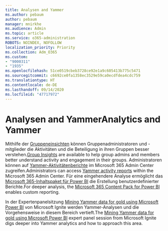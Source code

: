 ```yaml
---
title: Analysen and Yammer
ms.author: pebaum
author: pebaum
manager: mnirkhe
ms.audience: Admin
ms.topic: article
ms.service: o365-administration
ROBOTS: NOINDEX, NOFOLLOW
localization_priority: Priority
ms.collection: Adm_O365
ms.custom:
- "9000311"
- "1935"
ms.openlocfilehash: 51ce0519cbeb3728ce92e1a9c605413b775c5471
ms.sourcegitcommit: c6692ce0fa1358ec3529e59ca0ecdfdea4cdc759
ms.translationtype: HT
ms.contentlocale: de-DE
ms.lasthandoff: 09/14/2020
ms.locfileid: "47717972"
---
```

# <a name="analytics-and-yammer"></a><span data-ttu-id="d27a4-102">Analysen and Yammer</span><span class="sxs-lookup"><span data-stu-id="d27a4-102">Analytics and Yammer</span></span>

<span data-ttu-id="d27a4-103">Mithilfe der [Gruppeneinsichten](https://support.office.com/article/view-group-insights-in-yammer-73f9fa6d-d442-4f25-9194-d5317c9328ab) können Gruppenadministratoren und -mitglieder die Aktivitäten und die Beteiligung in ihren Gruppen besser verstehen.</span><span class="sxs-lookup"><span data-stu-id="d27a4-103">[Group Insights](https://support.office.com/article/view-group-insights-in-yammer-73f9fa6d-d442-4f25-9194-d5317c9328ab) are available to help group admins and members better understand activity and engagement in their groups.</span></span> <span data-ttu-id="d27a4-104">Administratoren können auf [Yammer-Aktivitätenberichte](https://docs.microsoft.com/microsoft-365/admin/activity-reports/yammer-activity-report) im Microsoft 365 Admin Center zugreifen.</span><span class="sxs-lookup"><span data-stu-id="d27a4-104">Administrators can access [Yammer activity reports](https://docs.microsoft.com/microsoft-365/admin/activity-reports/yammer-activity-report) within the Microsoft 365 Admin Center.</span></span> <span data-ttu-id="d27a4-105">Für eine eingehendere Analyse ermöglicht das [Microsoft 365-Inhaltspaket für Power BI](https://docs.microsoft.com/microsoft-365/admin/usage-analytics/enable-usage-analytics) die Erstellung benutzerdefinierter Berichte.</span><span class="sxs-lookup"><span data-stu-id="d27a4-105">For deeper analysis, the [Microsoft 365 Content Pack for Power BI](https://docs.microsoft.com/microsoft-365/admin/usage-analytics/enable-usage-analytics) enables custom reporting.</span></span>

<span data-ttu-id="d27a4-106">In der Expertenpanelsitzung [Mining Yammer data for gold using Microsoft Power BI](https://aka.ms/MiningYammerDataIgnite2017) von Microsoft Ignite werden Yammer-Analysen und die Vorgehensweise in diesem Bereich vertieft.</span><span class="sxs-lookup"><span data-stu-id="d27a4-106">The [Mining Yammer data for gold using Microsoft Power BI](https://aka.ms/MiningYammerDataIgnite2017) expert panel session from Microsoft Ignite digs deeper into Yammer analytics and how to approach this area.</span></span>
